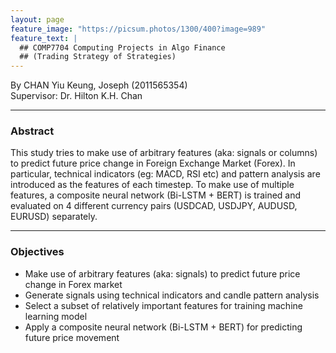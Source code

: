 ```yaml
---
layout: page
feature_image: "https://picsum.photos/1300/400?image=989"
feature_text: |
  ## COMP7704 Computing Projects in Algo Finance
  ## (Trading Strategy of Strategies)
---
```


By CHAN Yiu Keung, Joseph (2011565354) <br/>
Supervisor: Dr. Hilton K.H. Chan

---

### Abstract
This study tries to make use of arbitrary features (aka: signals or columns) to predict future price change in Foreign Exchange Market (Forex). In particular, technical indicators (eg: MACD, RSI etc) and pattern analysis are introduced as the features of each timestep. To make use of multiple features, a composite neural network (Bi-LSTM + BERT) is trained and evaluated on 4 different currency pairs (USDCAD, USDJPY, AUDUSD, EURUSD) separately.

---

### Objectives
* Make use of arbitrary features (aka: signals) to predict future price change in Forex market
* Generate signals using technical indicators and candle pattern analysis
* Select a subset of relatively important features for training machine learning model
* Apply a composite neural network (Bi-LSTM + BERT) for predicting future price movement
